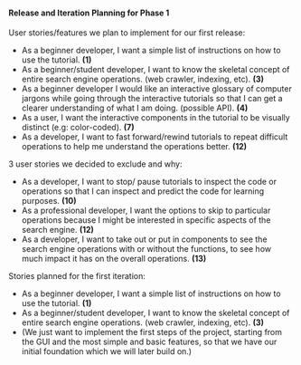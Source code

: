 #### Release and Iteration Planning for Phase 1 ####

User stories/features we plan to implement for our first release:
* As a beginner developer, I want a simple list of instructions on how to use the tutorial. **(1)**
* As a beginner/student developer, I want to know the skeletal concept of entire search engine operations. (web crawler, indexing, etc). **(3)**
* As a beginner developer I would like an interactive glossary of computer jargons while going through the interactive tutorials so that I can get a clearer understanding of what I am doing. (possible API). **(4)**
* As a user, I want the interactive components in the tutorial to be visually distinct (e.g: color-coded). **(7)**
* As a developer, I want to fast forward/rewind tutorials to repeat difficult operations to help me understand the operations better. **(12)**

3 user stories we decided to exclude and why:
* As a developer, I want to stop/ pause tutorials to inspect the code or operations so that I can inspect and predict the code for learning purposes. **(10)**
* As a professional developer, I want the options to skip to particular operations because I might be interested in specific aspects of the search engine. **(12)**
* As a developer, I want to take out or put in components to see the search engine operations with or without the functions, to see how much impact it has on the overall operations. **(13)**

Stories planned for the first iteration:
* As a beginner developer, I want a simple list of instructions on how to use the tutorial. **(1)**
* As a beginner/student developer, I want to know the skeletal concept of entire search engine operations. (web crawler, indexing, etc). **(3)**
* (We just want to implement the first steps of the project, starting from the GUI and the most simple and basic features, so that we have our initial foundation which we will later build on.)
